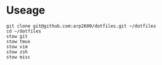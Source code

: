 # Useage

    git clone git@github.com:arp2600/dotfiles.git ~/dotfiles
    cd ~/dotfiles
    stow git
    stow tmux
    stow vim
    stow zsh
    stow misc

